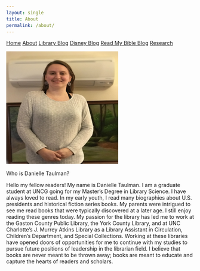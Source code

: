```yaml
---
layout: single
title: About
permalink: /about/
---
```

[Home](/)
[About](/about/)
[Library Blog](/library/)
[Disney Blog](/disney/)
[Read My Bible Blog](/bible/)
[Research](/research/)

<img src="/assets/Danielle Taulman.jpg" width= "300px" height= "300px">

 Who is Danielle Taulman?

 Hello my fellow readers! My name is Danielle Taulman. I am a graduate student at UNCG going for my Master’s Degree in Library Science. I have always loved to read. In my early youth, I read many biographies about U.S. presidents and historical fiction series books. My parents were intrigued to see me read books that were typically discovered at a later age. I still enjoy reading these genres today. My passion for the library has led me to work at the Gaston County Public Library, the York County Library, and at UNC Charlotte’s J. Murrey Atkins Library as a Library Assistant in Circulation, Children’s Department, and Special Collections. Working at these libraries have opened doors of opportunities for me to continue with my studies to pursue future positions of leadership in the librarian field. I believe that books are never meant to be thrown away; books are meant to educate and capture the hearts of readers and scholars.
